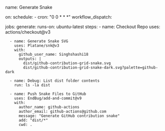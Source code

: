 
name: Generate Snake

on:
  schedule:
    - cron: "0 0 * * *"
  workflow_dispatch:

jobs:
  generate:
    runs-on: ubuntu-latest
    steps:
      - name: Checkout Repo
        uses: actions/checkout@v3

      - name: Generate Snake SVG
        uses: Platane/snk@v3
        with:
          github_user_name: Singhshashi18
          outputs: |
            dist/github-contribution-grid-snake.svg
            dist/github-contribution-grid-snake-dark.svg?palette=github-dark

      - name: Debug: List dist folder contents
        run: ls -la dist

      - name: Push Snake Files to GitHub
        uses: EndBug/add-and-commit@v9
        with:
          author_name: github-actions
          author_email: github-actions@github.com
          message: "Generate GitHub contribution snake"
          add: "dist/*"
          cwd: .





